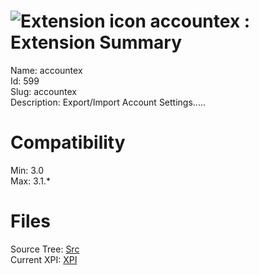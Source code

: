 # ![Extension icon](https://addons.thunderbird.net/user-media/addon_icons/0/599-64.png?modified=1278084496) accountex : Extension Summary

Name: accountex  
Id: 599  
Slug: accountex  
Description: Export/Import Account Settings.....
  

# Compatibility
Min: 3.0  
Max: 3.1.*  

# Files

Source Tree: [Src](C:/Dev/Thunderbird/ThunderKdB/xall/xOther/599-accountex/src)  
Current XPI: [XPI](C:/Dev/Thunderbird/ThunderKdB/xall/xOther/599-accountex/xpi)  



